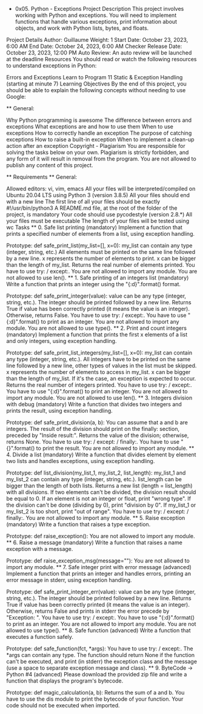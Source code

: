 * 0x05. Python - Exceptions
Project Description
This project involves working with Python and exceptions. You will need to implement functions that handle various exceptions, print information about objects, and work with Python lists, bytes, and floats.

Project Details
Author: Guillaume
Weight: 1
Start Date: October 23, 2023, 6:00 AM
End Date: October 24, 2023, 6:00 AM
Checker Release Date: October 23, 2023, 12:00 PM
Auto Review: An auto review will be launched at the deadline
Resources
You should read or watch the following resources to understand exceptions in Python:

Errors and Exceptions
Learn to Program 11 Static & Exception Handling (starting at minute 7)
Learning Objectives
By the end of this project, you should be able to explain the following concepts without needing to use Google:

** General:

Why Python programming is awesome
The difference between errors and exceptions
What exceptions are and how to use them
When to use exceptions
How to correctly handle an exception
The purpose of catching exceptions
How to raise a built-in exception
When to implement a clean-up action after an exception
Copyright - Plagiarism
You are responsible for solving the tasks below on your own. Plagiarism is strictly forbidden, and any form of it will result in removal from the program. You are not allowed to publish any content of this project.

** Requirements
** General:

Allowed editors: vi, vim, emacs
All your files will be interpreted/compiled on Ubuntu 20.04 LTS using Python 3 (version 3.8.5)
All your files should end with a new line
The first line of all your files should be exactly #!/usr/bin/python3
A README.md file, at the root of the folder of the project, is mandatory
Your code should use pycodestyle (version 2.8.*)
All your files must be executable
The length of your files will be tested using wc
Tasks
** 0. Safe list printing (mandatory)
Implement a function that prints a specified number of elements from a list, using exception handling.

Prototype: def safe_print_list(my_list=[], x=0):
my_list can contain any type (integer, string, etc.)
All elements must be printed on the same line followed by a new line.
x represents the number of elements to print.
x can be bigger than the length of my_list.
Returns the real number of elements printed.
You have to use try: / except:.
You are not allowed to import any module.
You are not allowed to use len().
** 1. Safe printing of an integers list (mandatory)
Write a function that prints an integer using the "{:d}".format() format.

Prototype: def safe_print_integer(value):
value can be any type (integer, string, etc.).
The integer should be printed followed by a new line.
Returns True if value has been correctly printed (it means the value is an integer).
Otherwise, returns False.
You have to use try: / except:.
You have to use "{:d}".format() to print as an integer.
You are not allowed to import any module.
You are not allowed to use type().
** 2. Print and count integers (mandatory)
Implement a function that prints the first x elements of a list and only integers, using exception handling.

Prototype: def safe_print_list_integers(my_list=[], x=0):
my_list can contain any type (integer, string, etc.).
All integers have to be printed on the same line followed by a new line, other types of values in the list must be skipped.
x represents the number of elements to access in my_list.
x can be bigger than the length of my_list. If it's the case, an exception is expected to occur.
Returns the real number of integers printed.
You have to use try: / except:.
You have to use "{:d}".format() to print an integer.
You are not allowed to import any module.
You are not allowed to use len().
** 3. Integers division with debug (mandatory)
Write a function that divides two integers and prints the result, using exception handling.

Prototype: def safe_print_division(a, b):
You can assume that a and b are integers.
The result of the division should print on the finally: section, preceded by "Inside result:".
Returns the value of the division; otherwise, returns None.
You have to use try: / except: / finally:.
You have to use "{}".format() to print the result.
You are not allowed to import any module.
** 4. Divide a list (mandatory)
Write a function that divides element by element two lists and handles exceptions, using exception handling.

Prototype: def list_division(my_list_1, my_list_2, list_length):
my_list_1 and my_list_2 can contain any type (integer, string, etc.).
list_length can be bigger than the length of both lists.
Returns a new list (length = list_length) with all divisions.
If two elements can't be divided, the division result should be equal to 0.
If an element is not an integer or float, print "wrong type".
If the division can't be done (dividing by 0), print "division by 0".
If my_list_1 or my_list_2 is too short, print "out of range".
You have to use try: / except: / finally:.
You are not allowed to import any module.
** 5. Raise exception (mandatory)
Write a function that raises a type exception.

Prototype: def raise_exception():
You are not allowed to import any module.
** 6. Raise a message (mandatory)
Write a function that raises a name exception with a message.

Prototype: def raise_exception_msg(message=""):
You are not allowed to import any module.
** 7. Safe integer print with error message (advanced)
Implement a function that prints an integer and handles errors, printing an error message in stderr, using exception handling.

Prototype: def safe_print_integer_err(value):
value can be any type (integer, string, etc.).
The integer should be printed followed by a new line.
Returns True if value has been correctly printed (it means the value is an integer).
Otherwise, returns False and prints in stderr the error precede by "Exception: ".
You have to use try: / except:.
You have to use "{:d}".format() to print as an integer.
You are not allowed to import any module.
You are not allowed to use type().
** 8. Safe function (advanced)
Write a function that executes a function safely.

Prototype: def safe_function(fct, *args):
You have to use try: / except:.
The *args can contain any type.
The function should return None if the function can't be executed, and print (in stderr) the exception class and the message (use a space to separate exception message and class).
** 9. ByteCode -> Python #4 (advanced)
Please download the provided zip file and write a function that displays the program's bytecode.

Prototype: def magic_calculation(a, b):
Returns the sum of a and b.
You have to use the dis module to print the bytecode of your function.
Your code should not be executed when imported.
